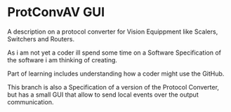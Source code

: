 # ProtConvAV GUI
A description on a protocol converter for Vision Equippment like Scalers, Switchers and Routers.

As i am not yet a coder ill spend some time on a Software Specification of the software i am thinking of creating.

Part of learning includes understanding how a coder might use the GitHub.

This branch is also a Specification of a version of the Protocol Converter, but has a small GUI that allow to send local events over the output communication. 
